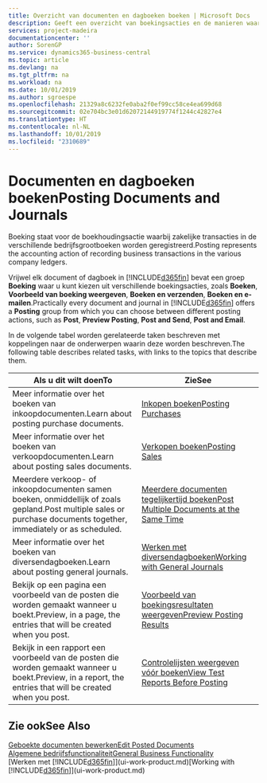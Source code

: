 ```yaml
---
title: Overzicht van documenten en dagboeken boeken | Microsoft Docs
description: Geeft een overzicht van boekingsacties en de manieren waarop u documenten en dagboeken kunt boeken.
services: project-madeira
documentationcenter: ''
author: SorenGP
ms.service: dynamics365-business-central
ms.topic: article
ms.devlang: na
ms.tgt_pltfrm: na
ms.workload: na
ms.date: 10/01/2019
ms.author: sgroespe
ms.openlocfilehash: 21329a8c6232fe0aba2f0ef99cc58ce4ea699d68
ms.sourcegitcommit: 02e704bc3e01d62072144919774f1244c42827e4
ms.translationtype: HT
ms.contentlocale: nl-NL
ms.lasthandoff: 10/01/2019
ms.locfileid: "2310689"
---
```

# <a name="posting-documents-and-journals"></a><span data-ttu-id="b44bd-103">Documenten en dagboeken boeken</span><span class="sxs-lookup"><span data-stu-id="b44bd-103">Posting Documents and Journals</span></span>
<span data-ttu-id="b44bd-104">Boeking staat voor de boekhoudingsactie waarbij zakelijke transacties in de verschillende bedrijfsgrootboeken worden geregistreerd.</span><span class="sxs-lookup"><span data-stu-id="b44bd-104">Posting represents the accounting action of recording business transactions in the various company ledgers.</span></span>

<span data-ttu-id="b44bd-105">Vrijwel elk document of dagboek in [!INCLUDE[d365fin](includes/d365fin_md.md)] bevat een groep **Boeking** waar u kunt kiezen uit verschillende boekingsacties, zoals **Boeken**, **Voorbeeld van boeking weergeven**, **Boeken en verzenden**, **Boeken en e-mailen**.</span><span class="sxs-lookup"><span data-stu-id="b44bd-105">Practically every document and journal in [!INCLUDE[d365fin](includes/d365fin_md.md)] offers a **Posting** group from which you can choose between different posting actions, such as **Post**, **Preview Posting**, **Post and Send**, **Post and Email**.</span></span>

<span data-ttu-id="b44bd-106">In de volgende tabel worden gerelateerde taken beschreven met koppelingen naar de onderwerpen waarin deze worden beschreven.</span><span class="sxs-lookup"><span data-stu-id="b44bd-106">The following table describes related tasks, with links to the topics that describe them.</span></span>

| <span data-ttu-id="b44bd-107">Als u dit wilt doen</span><span class="sxs-lookup"><span data-stu-id="b44bd-107">To</span></span> | <span data-ttu-id="b44bd-108">Zie</span><span class="sxs-lookup"><span data-stu-id="b44bd-108">See</span></span> |
| --- | --- |
| <span data-ttu-id="b44bd-109">Meer informatie over het boeken van inkoopdocumenten.</span><span class="sxs-lookup"><span data-stu-id="b44bd-109">Learn about posting purchase documents.</span></span> |[<span data-ttu-id="b44bd-110">Inkopen boeken</span><span class="sxs-lookup"><span data-stu-id="b44bd-110">Posting Purchases</span></span>](ui-post-purchases.md) |
| <span data-ttu-id="b44bd-111">Meer informatie over het boeken van verkoopdocumenten.</span><span class="sxs-lookup"><span data-stu-id="b44bd-111">Learn about posting sales documents.</span></span> |[<span data-ttu-id="b44bd-112">Verkopen boeken</span><span class="sxs-lookup"><span data-stu-id="b44bd-112">Posting Sales</span></span>](ui-post-sales.md) |
| <span data-ttu-id="b44bd-113">Meerdere verkoop- of inkoopdocumenten samen boeken, onmiddellijk of zoals gepland.</span><span class="sxs-lookup"><span data-stu-id="b44bd-113">Post multiple sales or purchase documents together, immediately or as scheduled.</span></span>|[<span data-ttu-id="b44bd-114">Meerdere documenten tegelijkertijd boeken</span><span class="sxs-lookup"><span data-stu-id="b44bd-114">Post Multiple Documents at the Same Time</span></span>](ui-batch-posting.md)|
| <span data-ttu-id="b44bd-115">Meer informatie over het boeken van diversendagboeken.</span><span class="sxs-lookup"><span data-stu-id="b44bd-115">Learn about posting general journals.</span></span> |[<span data-ttu-id="b44bd-116">Werken met diversendagboeken</span><span class="sxs-lookup"><span data-stu-id="b44bd-116">Working with General Journals</span></span>](ui-work-general-journals.md) |
| <span data-ttu-id="b44bd-117">Bekijk op een pagina een voorbeeld van de posten die worden gemaakt wanneer u boekt.</span><span class="sxs-lookup"><span data-stu-id="b44bd-117">Preview, in a page, the entries that will be created when you post.</span></span> |[<span data-ttu-id="b44bd-118">Voorbeeld van boekingsresultaten weergeven</span><span class="sxs-lookup"><span data-stu-id="b44bd-118">Preview Posting Results</span></span>](ui-how-preview-post-results.md) |
| <span data-ttu-id="b44bd-119">Bekijk in een rapport een voorbeeld van de posten die worden gemaakt wanneer u boekt.</span><span class="sxs-lookup"><span data-stu-id="b44bd-119">Preview, in a report, the entries that will be created when you post.</span></span> |[<span data-ttu-id="b44bd-120">Controlelijsten weergeven vóór boeken</span><span class="sxs-lookup"><span data-stu-id="b44bd-120">View Test Reports Before Posting</span></span>](ui-how-view-test-reports-posting.md) |

## <a name="see-also"></a><span data-ttu-id="b44bd-121">Zie ook</span><span class="sxs-lookup"><span data-stu-id="b44bd-121">See Also</span></span>
[<span data-ttu-id="b44bd-122">Geboekte documenten bewerken</span><span class="sxs-lookup"><span data-stu-id="b44bd-122">Edit Posted Documents</span></span>](across-edit-posted-document.md)  
[<span data-ttu-id="b44bd-123">Algemene bedrijfsfunctionaliteit</span><span class="sxs-lookup"><span data-stu-id="b44bd-123">General Business Functionality</span></span>](ui-across-business-areas.md)  
<span data-ttu-id="b44bd-124">[Werken met [!INCLUDE[d365fin](includes/d365fin_md.md)]](ui-work-product.md)</span><span class="sxs-lookup"><span data-stu-id="b44bd-124">[Working with [!INCLUDE[d365fin](includes/d365fin_md.md)]](ui-work-product.md)</span></span>
